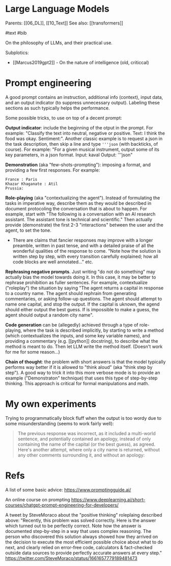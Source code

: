 # Large Language Models

Parents: [[06_DL]], [[10_Text]]
See also: [[transformers]]

#text #bib


On the philosophy of LLMs, and their practical use.

Subplotics:

* [[Marcus2019gpt2]] - On the nature of intelligence (old, criticcal)

# Prompt engineering

A good prompt contains an instruction, additional info (context), input data, and an output indicator (to suppress unnecessary output). Labeling these sections as such typically helps the performance. 

Some possible tricks, to use on top of a decent prompt:

**Output indicator**: include the beginning of the otput in the prompt. For example: "Classify the text into neutral, negative or positive. Text: I think the food was okay. Sentiment:". Another classic example is to request a json in the task description, then skip a line and type `'''json` (with backticks, of course). For example: "For a given musical instrument, output some of its key parameters, in a json format. Input: kaval Output: '''json"

**Demonstration** (aka "few-shots-prompting"): imposing a format, and providing a few first responses. For example:
```
France : Paris
Khazar Khaganate : Atil
Prussia: 
```

**Role-playing** (aka "contextualizing the agent"). Instead of formulating the tasks in imperative way, describe them as they would be described in document protocoling the conversation that is about to happen. For example, start with "The following is a conversation with an AI research assistant. The assistant tone is technical and scientific." Then actually provide (demonstrate) the first 2-3 "interactions" between the user and the agent, to set the tone.
* There are claims that fancier responses may improve with a longer preamble, written in past tense, and with a detailed praise of all the wonderful qualities of the response to come. "Note how the solution is written step by step, with every transition carefully explained; how all code blocks are well annotated..." etc.

**Rephrasing negative prompts**. Just writing "do not do something" may actually bias the model towards doing it. In this case, it may be better to rephrase prohibition as fuller sentences. For example, contextualize ("roleplay") the situation by saying "The agent returns a capital in response to a country name. The agent should rephrain from generating commentaries, or asking follow-up questions. The agent should attempt to name one capital, and stop the output. If the capital is uknown, the agend should either output the best guess. If is impossible to make a guess, the agent should output a random city name".

**Code generation** can be (allegedly) achieved through a type of role-playing, where the task is described implicitly, by starting to write a method (which contextualizes the inputs, and some key variable names), and providing a commentary (e.g. [[python]] docstring), to describe what the method is meant to do. Then let LLM write the method itself. (Doesn't work for me for some reason...)

**Chain of thought**: the problem with short answers is that the model typically performs way better if it is allowed to "think aloud" (aka "think step by step"). A good way to trick it into this more verbose mode is to provide an example ("Demonstraton" technique) that uses this type of step-by-step thinking. This approach is critical for formal manipulations and math.

# My own experiments

Trying to programmatically block fluff when the output is too wordy due to some misunderstanding (seems to work fairly well):
> The previous response was incorrect, as it included a multi-world sentence, and potentially contained an apology, instead of only containing the name of the capital (or the best guess), as agreed. Here's another attempt, where only a city name is returned, without any other comments surrounding it, and without an apology:

# Refs

A list of some basic advice:
https://www.promptingguide.ai/

An online course on prompting
https://www.deeplearning.ai/short-courses/chatgpt-prompt-engineering-for-developers/

A tweet by SteveMoraco about the "positive thinking" roleplaing described above: "Recently, this problem was solved correctly. Here is the answer which turned out to be perfectly correct. Note how the answer is documented step-by-step in a way that uses complex reasoning. The person who discovered this solution always showed how they arrived on the decision to execute the most efficient possible choice about what to do next, and clearly relied on error-free code, calculators & fact-checked outside data sources to  provide perfectly accurate answers at every step."
https://twitter.com/SteveMoraco/status/1661657779189481473